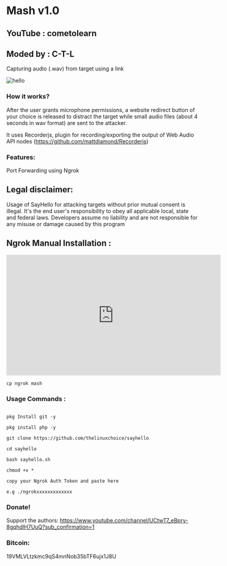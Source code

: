 # Mash v1.0

## YouTube : cometolearn

## Moded by : C-T-L

Capturing audio (.wav) from target using a link

![hello](https://github.com/c-t-l/Say-Hello/blob/master/IMG_20200722_081219.jpg)

### How it works?

After the user grants microphone permissions, a website redirect button of your choice is released to distract the target while small audio files (about 4 seconds in wav format) are sent to the attacker.

It uses Recorderjs, plugin for recording/exporting the output of Web Audio API nodes (https://github.com/mattdiamond/Recorderjs)

### Features:

Port Forwarding using Ngrok

## Legal disclaimer:

Usage of SayHello for attacking targets without prior mutual consent is illegal. It's the end user's responsibility to obey all applicable local, state and federal laws. Developers assume no liability and are not responsible for any misuse or damage caused by this program 

## Ngrok Manual Installation :

<iframe width="560" height="315" src="https://www.youtube.com/embed/TZu63o3cobU" frameborder="0" allow="accelerometer; autoplay; encrypted-media; gyroscope; picture-in-picture" allowfullscreen></iframe>

```
cp ngrok mash

```



### Usage Commands :

```

pkg Install git -y

pkg install php -y

git clone https://github.com/thelinuxchoice/sayhello

cd sayhello

bash sayhello.sh

chmod +x *

copy your Ngrok Auth Token and paste here

e.g ./ngrokxxxxxxxxxxxxx

```

### Donate!

Support the authors: https://www.youtube.com/channel/UCtwT7_eBpry-8gqhdlH7UuQ?sub_confirmation=1

### Bitcoin:

19VMLVLtzkmc9qS4mnNob35bTF6ujx1J8U
